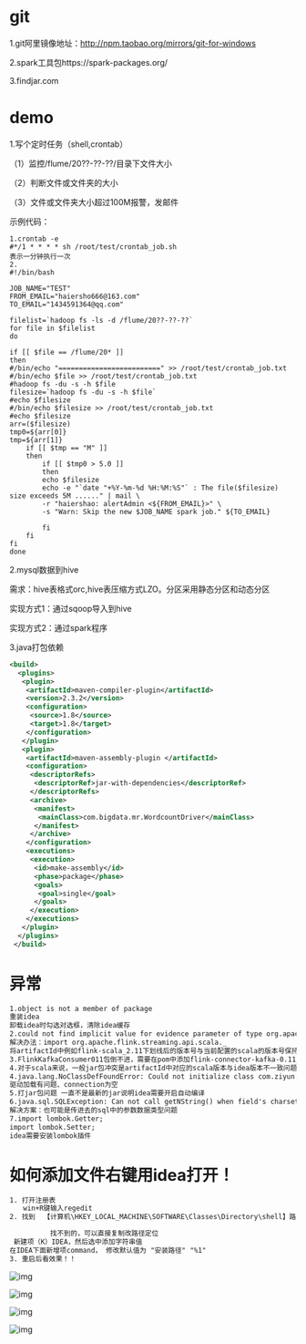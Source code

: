 # git

1.git阿里镜像地址：http://npm.taobao.org/mirrors/git-for-windows

2.spark工具包https://spark-packages.org/

3.findjar.com

# demo

1.写个定时任务（shell,crontab）

（1）监控/flume/20??-??-??/目录下文件大小

（2）判断文件或文件夹的大小

（3）文件或文件夹大小超过100M报警，发邮件 

示例代码：

```
1.crontab -e
#*/1 * * * * sh /root/test/crontab_job.sh
表示一分钟执行一次
2.
#!/bin/bash

JOB_NAME="TEST"
FROM_EMAIL="haiersho666@163.com"
TO_EMAIL="1434591364@qq.com"

filelist=`hadoop fs -ls -d /flume/20??-??-??`
for file in $filelist
do

if [[ $file == /flume/20* ]]
then
#/bin/echo "=========================" >> /root/test/crontab_job.txt
#/bin/echo $file >> /root/test/crontab_job.txt
#hadoop fs -du -s -h $file
filesize=`hadoop fs -du -s -h $file`
#echo $filesize
#/bin/echo $filesize >> /root/test/crontab_job.txt
#echo $filesize
arr=($filesize)
tmp0=${arr[0]}
tmp=${arr[1]}
    if [[ $tmp == "M" ]]
    then
        if [[ $tmp0 > 5.0 ]]
        then
        echo $filesize
        echo -e "`date "+%Y-%m-%d %H:%M:%S"` : The file($filesize) size exceeds 5M ......" | mail \
        -r "haiershao: alertAdmin <${FROM_EMAIL}>" \
        -s "Warn: Skip the new $JOB_NAME spark job." ${TO_EMAIL}

        fi
    fi
fi
done

```

2.mysql数据到hive

需求：hive表格式orc,hive表压缩方式LZO。分区采用静态分区和动态分区

实现方式1：通过sqoop导入到hive

实现方式2：通过spark程序



3.java打包依赖

```xml
<build>
  <plugins>
   <plugin>
    <artifactId>maven-compiler-plugin</artifactId>
    <version>2.3.2</version>
    <configuration>
     <source>1.8</source>
     <target>1.8</target>
    </configuration>
   </plugin>
   <plugin>
    <artifactId>maven-assembly-plugin </artifactId>
    <configuration>
     <descriptorRefs>
      <descriptorRef>jar-with-dependencies</descriptorRef>
     </descriptorRefs>
     <archive>
      <manifest>
       <mainClass>com.bigdata.mr.WordcountDriver</mainClass>
      </manifest>
     </archive>
    </configuration>
    <executions>
     <execution>
      <id>make-assembly</id>
      <phase>package</phase>
      <goals>
       <goal>single</goal>
      </goals>
     </execution>
    </executions>
   </plugin>
  </plugins>
 </build>
```

# 异常

```xml
1.object is not a member of package
重装idea
卸载idea时勾选对选框，清除idea缓存
2.could not find implicit value for evidence parameter of type org.apache.flink.api.common..
解决办法：import org.apache.flink.streaming.api.scala._
将artifactId中例如flink-scala_2.11下划线后的版本号与当前配置的scala的版本号保持一致
3.FlinkKafkaConsumer011包倒不进，需要在pom中添加flink-connector-kafka-0.11_2.11小版本号
4.对于scala来说，一般jar包冲突是artifactId中对应的scala版本与idea版本不一致问题
4.java.lang.NoClassDefFoundError: Could not initialize class com.ziyun.historystatus.util.MysqlUtil$
驱动加载有问题、connection为空
5.打jar包问题 一直不是最新的jar说明idea需要开启自动编译
6.java.sql.SQLException: Can not call getNString() when field's charset isn't UTF-8 
解决方案：也可能是传进去的sql中的参数数据类型问题
7.import lombok.Getter;
import lombok.Setter;
idea需要安装lombok插件
```

# 如何添加文件右键用idea打开！

```xml
1. 打开注册表
　　win+R键输入regedit
2. 找到  【计算机\HKEY_LOCAL_MACHINE\SOFTWARE\Classes\Directory\shell】路径

　　　　　　找不到的，可以直接复制改路径定位
 新建项（K）IDEA，然后选中添加字符串值
在IDEA下面新增项command， 修改默认值为 "安装路径" "%1"
3. 重启后看效果！！
```

![img](https://img2018.cnblogs.com/blog/1351763/201910/1351763-20191030090930480-1588166556.png)

![img](https://img2018.cnblogs.com/blog/1351763/201910/1351763-20191030090910790-1003217356.png)

![img](https://img2018.cnblogs.com/blog/1351763/201910/1351763-20191030091334888-991713327.png)

![img](https://img2018.cnblogs.com/blog/1351763/201910/1351763-20191030091834538-828869319.png)